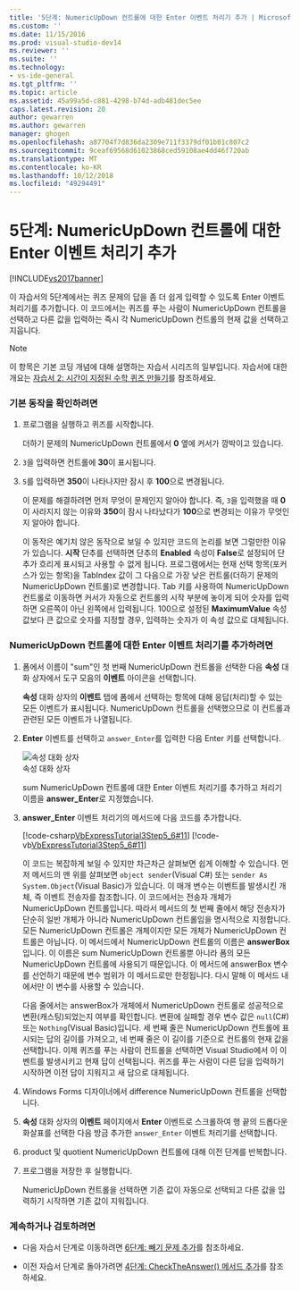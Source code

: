 ```yaml
---
title: '5단계: NumericUpDown 컨트롤에 대한 Enter 이벤트 처리기 추가 | Microsoft 문서'
ms.custom: ''
ms.date: 11/15/2016
ms.prod: visual-studio-dev14
ms.reviewer: ''
ms.suite: ''
ms.technology:
- vs-ide-general
ms.tgt_pltfrm: ''
ms.topic: article
ms.assetid: 45a99a5d-c881-4298-b74d-adb481dec5ee
caps.latest.revision: 20
author: gewarren
ms.author: gewarren
manager: ghogen
ms.openlocfilehash: a87704f7d836da2309e711f3379df01b01c807c2
ms.sourcegitcommit: 9ceaf69568d61023868ced59108ae4dd46f720ab
ms.translationtype: MT
ms.contentlocale: ko-KR
ms.lasthandoff: 10/12/2018
ms.locfileid: "49294491"
---
```

# <a name="step-5-add-enter-event-handlers-for-the-numericupdown-controls"></a>5단계: NumericUpDown 컨트롤에 대한 Enter 이벤트 처리기 추가
[!INCLUDE[vs2017banner](../includes/vs2017banner.md)]

이 자습서의 5단계에서는 퀴즈 문제의 답을 좀 더 쉽게 입력할 수 있도록 Enter 이벤트 처리기를 추가합니다. 이 코드에서는 퀴즈를 푸는 사람이 NumericUpDown 컨트롤을 선택하고 다른 값을 입력하는 즉시 각 NumericUpDown 컨트롤의 현재 값을 선택하고 지웁니다.  
  
> [!NOTE]
>  이 항목은 기본 코딩 개념에 대해 설명하는 자습서 시리즈의 일부입니다. 자습서에 대한 개요는 [자습서 2: 시간이 지정된 수학 퀴즈 만들기](../ide/tutorial-2-create-a-timed-math-quiz.md)를 참조하세요.  
  
### <a name="to-verify-the-default-behavior"></a>기본 동작을 확인하려면  
  
1.  프로그램을 실행하고 퀴즈를 시작합니다.  
  
     더하기 문제의 NumericUpDown 컨트롤에서 **0** 옆에 커서가 깜박이고 있습니다.  
  
2.  `3`을 입력하면 컨트롤에 **30**이 표시됩니다.  
  
3.  `5`를 입력하면 **350**이 나타나지만 잠시 후 **100**으로 변경됩니다.  
  
     이 문제를 해결하려면 먼저 무엇이 문제인지 알아야 합니다. 즉, `3`을 입력했을 때 **0**이 사라지지 않는 이유와 **350**이 잠시 나타났다가 **100**으로 변경되는 이유가 무엇인지 알아야 합니다.  
  
     이 동작은 예기치 않은 동작으로 보일 수 있지만 코드의 논리를 보면 그럴만한 이유가 있습니다. **시작** 단추를 선택하면 단추의 **Enabled** 속성이 **False**로 설정되어 단추가 흐리게 표시되고 사용할 수 없게 됩니다. 프로그램에서는 현재 선택 항목(포커스가 있는 항목)을 TabIndex 값이 그 다음으로 가장 낮은 컨트롤(더하기 문제의 NumericUpDown 컨트롤)로 변경합니다. Tab 키를 사용하여 NumericUpDown 컨트롤로 이동하면 커서가 자동으로 컨트롤의 시작 부분에 놓이게 되어 숫자를 입력하면 오른쪽이 아닌 왼쪽에서 입력됩니다. 100으로 설정된 **MaximumValue** 속성 값보다 큰 값으로 숫자를 지정할 경우, 입력하는 숫자가 이 속성 값으로 대체됩니다.  
  
### <a name="to-add-an-enter-event-handler-for-a-numericupdown-control"></a>NumericUpDown 컨트롤에 대한 Enter 이벤트 처리기를 추가하려면  
  
1.  폼에서 이름이 "sum"인 첫 번째 NumericUpDown 컨트롤을 선택한 다음 **속성** 대화 상자에서 도구 모음의 **이벤트** 아이콘을 선택합니다.  
  
     **속성** 대화 상자의 **이벤트** 탭에 폼에서 선택하는 항목에 대해 응답(처리)할 수 있는 모든 이벤트가 표시됩니다. NumericUpDown 컨트롤을 선택했으므로 이 컨트롤과 관련된 모든 이벤트가 나열됩니다.  
  
2.  **Enter** 이벤트를 선택하고 `answer_Enter`를 입력한 다음 Enter 키를 선택합니다.  
  
     ![속성 대화 상자](../ide/media/express-answerenter.png "Express_AnswerEnter")  
속성 대화 상자  
  
     sum NumericUpDown 컨트롤에 대한 Enter 이벤트 처리기를 추가하고 처리기 이름을 **answer_Enter**로 지정했습니다.  
  
3.  **answer_Enter** 이벤트 처리기의 메서드에 다음 코드를 추가합니다.  
  
     [!code-csharp[VbExpressTutorial3Step5_6#11](../snippets/csharp/VS_Snippets_VBCSharp/vbexpresstutorial3step5_6/cs/form1.cs#11)]
     [!code-vb[VbExpressTutorial3Step5_6#11](../snippets/visualbasic/VS_Snippets_VBCSharp/vbexpresstutorial3step5_6/vb/form1.vb#11)]  
  
     이 코드는 복잡하게 보일 수 있지만 차근차근 살펴보면 쉽게 이해할 수 있습니다. 먼저 메서드의 맨 위를 살펴보면 `object sender`(Visual C#) 또는 `sender As System.Object`(Visual Basic)가 있습니다. 이 매개 변수는 이벤트를 발생시킨 개체, 즉 이벤트 전송자를 참조합니다. 이 코드에서는 전송자 개체가 NumericUpDown 컨트롤입니다. 따라서 메서드의 첫 번째 줄에서 해당 전송자가 단순히 일반 개체가 아니라 NumericUpDown 컨트롤임을 명시적으로 지정합니다. 모든 NumericUpDown 컨트롤은 개체이지만 모든 개체가 NumericUpDown 컨트롤은 아닙니다. 이 메서드에서 NumericUpDown 컨트롤의 이름은 **answerBox**입니다. 이 이름은 sum NumericUpDown 컨트롤뿐 아니라 폼의 모든 NumericUpDown 컨트롤에 사용되기 때문입니다. 이 메서드에 answerBox 변수를 선언하기 때문에 변수 범위가 이 메서드로만 한정됩니다. 다시 말해 이 메서드 내에서만 이 변수를 사용할 수 있습니다.  
  
     다음 줄에서는 answerBox가 개체에서 NumericUpDown 컨트롤로 성공적으로 변환(캐스팅)되었는지 여부를 확인합니다. 변환에 실패할 경우 변수 값은 `null`(C#) 또는 `Nothing`(Visual Basic)입니다. 세 번째 줄은 NumericUpDown 컨트롤에 표시되는 답의 길이를 가져오고, 네 번째 줄은 이 길이를 기준으로 컨트롤의 현재 값을 선택합니다. 이제 퀴즈를 푸는 사람이 컨트롤을 선택하면 Visual Studio에서 이 이벤트를 발생시키고 현재 답이 선택됩니다. 퀴즈를 푸는 사람이 다른 답을 입력하기 시작하면 이전 답이 지워지고 새 답으로 대체됩니다.  
  
4.  Windows Forms 디자이너에서 difference NumericUpDown 컨트롤을 선택합니다.  
  
5.  **속성** 대화 상자의 **이벤트** 페이지에서 **Enter** 이벤트로 스크롤하여 행 끝의 드롭다운 화살표를 선택한 다음 방금 추가한 `answer_Enter` 이벤트 처리기를 선택합니다.  
  
6.  product 및 quotient NumericUpDown 컨트롤에 대해 이전 단계를 반복합니다.  
  
7.  프로그램을 저장한 후 실행합니다.  
  
     NumericUpDown 컨트롤을 선택하면 기존 값이 자동으로 선택되고 다른 값을 입력하기 시작하면 기존 값이 지워집니다.  
  
### <a name="to-continue-or-review"></a>계속하거나 검토하려면  
  
-   다음 자습서 단계로 이동하려면 [6단계: 빼기 문제 추가](../ide/step-6-add-a-subtraction-problem.md)를 참조하세요.  
  
-   이전 자습서 단계로 돌아가려면 [4단계: CheckTheAnswer() 메서드 추가](../ide/step-4-add-the-checktheanswer-parens-method.md)를 참조하세요.



